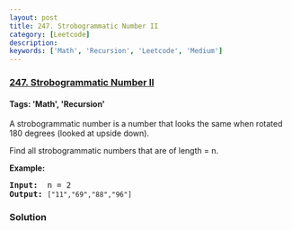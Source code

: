 ```yaml
---
layout: post
title: 247. Strobogrammatic Number II
category: [Leetcode]
description: 
keywords: ['Math', 'Recursion', 'Leetcode', 'Medium']
---
```

### [247. Strobogrammatic Number II](https://leetcode.com/problems/strobogrammatic-number-ii)

#### Tags: 'Math', 'Recursion'

<div class="content__u3I1 question-content__JfgR"><div><p>A strobogrammatic number is a number that looks the same when rotated 180 degrees (looked at upside down).</p>
<p>Find all strobogrammatic numbers that are of length = n.</p>
<p><b>Example:</b></p>
<pre><b>Input:</b>  n = 2
<b>Output:</b> <code>["11","69","88","96"]</code>
</pre>
</div></div>

### Solution
